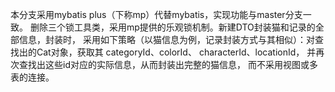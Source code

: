 本分支采用mybatis plus（下称mp）代替mybatis，实现功能与master分支一致。
删除三个锁工具类，采用mp提供的乐观锁机制。新建DTO封装猫和记录的全部信息，封装时，
采用如下策略（以猫信息为例，记录封装方式与其相似）：对查找出的Cat对象，获取其
categoryId、colorId、 characterId、locationId，
并再次查找出这些id对应的实际信息，从而封装出完整的猫信息，
而不采用视图或多表的连接。
